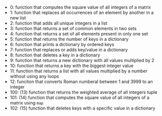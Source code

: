 - 0: function that computes the square value of all integers of a matrix
- 1: function that replaces all occurrences of an element by another in a new list
- 2: function that adds all unique integers in a list
- 3: function that returns a set of common elements in two sets
- 4: function that returns a set of all elements present in only one set
- 5: function that returns the number of keys in a dictionary
- 6: function that prints a dictionary by ordered keys
- 7: function that replaces or adds key/value in a dictionary
- 8: function that deletes a key in a dictionary
- 9: function that returns a new dictionary with all values multiplied by 2
- 10: function that returns a key with the biggest integer value
- 11: function that returns a list with all values multiplied by a number without using any loops
- 12: funciton that converts Roman numberal between 1 and 3999 to an integer
- 100: (13) function that returns the weighted average of all integers tuple
- 101: (14) function that computes the square value of all integers of a matrix using `map`
- 102: (15) function that deletes keys with a specific value in a dictionary
